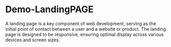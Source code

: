 # Demo-LandingPAGE
A landing page is a key component of web development, serving as the initial point of contact between a user and a website or product. The landing page is designed to be responsive, ensuring optimal display across various devices and screen sizes.
